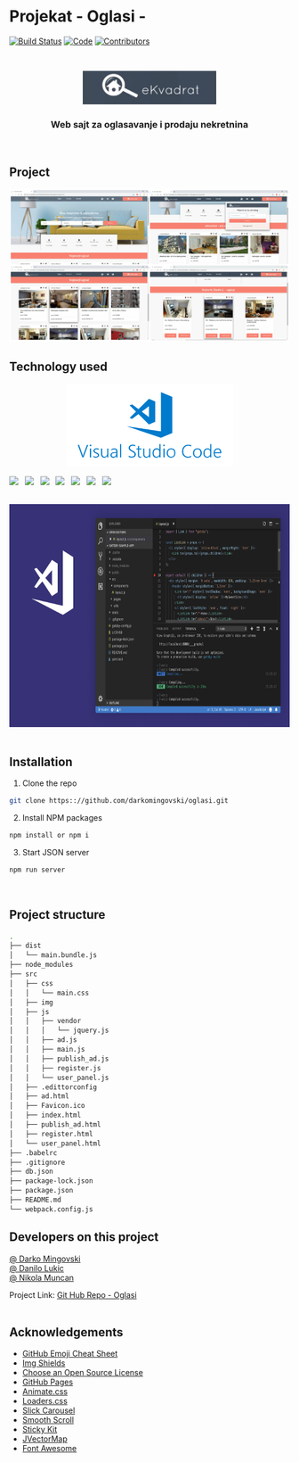 # Projekat - Oglasi - 

[![Build Status][build-shield]]()
[![Code][code-clean]]()
[![Contributors][contributors-shield]]()

<br />
<p align="center">
  <a href="">
    <img src="./logoE.jpg" alt="Logo" width="240" height="60">
  </a>

  <h3 align="center">Web sajt za oglasavanje i prodaju nekretnina</h3><br>


## Project

[![Oglasi][product-screenshot]]()

## Technology used

<p align="center">
    <img src="./visualstudiocode.png" alt="Logo" width="300" height="150">

[![][html]]()&nbsp;&nbsp;
[![][css]]()&nbsp;&nbsp;
[![][js]]()&nbsp;&nbsp;
[![][jquery]](https://jquery.com)&nbsp;&nbsp;
[![][json]]()&nbsp;&nbsp;
[![][webpack]](https://webpack.js.org/)&nbsp;&nbsp;
[![][axios]](https://www.npmjs.com/package/axios)&nbsp;&nbsp;
<br>
<br>
<p align="center">
    <img src="./vscode.png" alt="Logo" width="800" height="400">
<br>
<br>

## Installation

1. Clone the repo
```sh
git clone https:://github.com/darkomingovski/oglasi.git
```
2. Install NPM packages
```sh
npm install or npm i
```
3. Start JSON server
```sh
npm run server
```
<br>

## Project structure
```sh
.
├── dist
│   └── main.bundle.js
├── node_modules
├── src
│   ├── css
│   │   └── main.css
│   ├── img
│   ├── js
│   │   ├── vendor
│   │   │   └── jquery.js
│   │   ├── ad.js
│   │   ├── main.js
│   │   ├── publish_ad.js
│   │   ├── register.js
│   │   └── user_panel.js
│   ├── .edittorconfig
│   ├── ad.html
│   ├── Favicon.ico
│   ├── index.html
│   ├── publish_ad.html
│   ├── register.html
│   └── user_panel.html
├── .babelrc
├── .gitignore
├── db.json
├── package-lock.json
├── package.json
├── README.md
└── webpack.config.js
```


## Developers on this project

[@ Darko Mingovski](https://github.com/darkomingovski)<br>
[@ Danilo Lukic](https://github.com/Danilo3110)<br>
[@ Nikola Muncan](https://github.com/dzoniD)

Project Link: [Git Hub Repo - Oglasi](https://github.com/darkomingovski/oglasi)
<br>
<br>


## Acknowledgements

* [GitHub Emoji Cheat Sheet](https://www.webpagefx.com/tools/emoji-cheat-sheet)
* [Img Shields](https://shields.io)
* [Choose an Open Source License](https://choosealicense.com)
* [GitHub Pages](https://pages.github.com)
* [Animate.css](https://daneden.github.io/animate.css)
* [Loaders.css](https://connoratherton.com/loaders)
* [Slick Carousel](https://kenwheeler.github.io/slick)
* [Smooth Scroll](https://github.com/cferdinandi/smooth-scroll)
* [Sticky Kit](http://leafo.net/sticky-kit)
* [JVectorMap](http://jvectormap.com)
* [Font Awesome](https://fontawesome.com)


<!-- LINKS & IMAGES -->
[build-shield]: https://img.shields.io/badge/build-passing-brightgreen.svg?style=popout
[code-clean]: https://img.shields.io/badge/code_style-standard-brightgreen.svg?style=popout
[contributors-shield]: https://img.shields.io/badge/contributors-2-orange.svg?style=popout
[html]: https://img.shields.io/badge/HTML-v5-red.svg?style=popout&logo=html5
[css]: https://img.shields.io/badge/CSS-v3-blue.svg?style=popout&logo=css3
[js]: https://img.shields.io/badge/JavaScript-ES6-yellow.svg?style=popout&logo=javascript
[jquery]: https://img.shields.io/badge/jQuery-v3.3.1-violet.svg?style=popout&logo=jquery
[json]: https://img.shields.io/badge/JSON-v^0.14.2-green.svg?style=popout&logo=json
[webpack]: https://img.shields.io/badge/WebPack-v4.29.6-blue.svg?style=popout&logo=webpack
[axios]: https://img.shields.io/badge/AXIOS-v^0.18.0-lightblue.svg?style=popout&logo=codesandbox
[product-screenshot]: ./ss.jpg